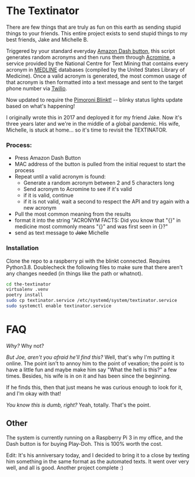 # The Textinator

There are few things that are truly as fun on this earth as sending stupid things to your friends. This entire project exists to send stupid things to my best friends, Jake and Michelle B.

Triggered by your standard everyday [Amazon Dash button](www.amazon.com/Dash-Buttons/b?ie=UTF8&node=10667898011), this script generates random acronyms and then runs them through [Acromine](http://www.nactem.ac.uk/software/acromine/), a service provided by the National Centre for Text Mining that contains every acronym in [MEDLINE](https://en.wikipedia.org/wiki/MEDLINE) databases (compiled by the United States Library of Medicine). Once a valid acronym is generated, the most common usage of that acronym is then formatted into a text message and sent to the target phone number via [Twilio](https://www.twilio.com).

Now updated to require the [Pimoroni Blinkt!](https://shop.pimoroni.com/products/blinkt) -- blinky status lights update based on what's happening!

I originally wrote this in 2017 and deployed it for my friend Jake. Now it's three years later and we're in the middle of a global pandemic. His wife, Michelle, is stuck at home... so it's time to revisit the TEXTINATOR.

### Process:

- Press Amazon Dash Button
- MAC address of the button is pulled from the initial request to start the process
- Repeat until a valid acronym is found:
  - Generate a random acronym between 2 and 5 characters long
  - Send acronym to Acromine to see if it's valid
  - if it is valid, continue
  - if it is not valid, wait a second to respect the API and try again with a new acronym
- Pull the most common meaning from the results
- format it into the string "ACRONYM FACTS: Did you know that "{}" in medicine most commonly means "{}" and was first seen in {}?"
- send as text message to ~~Jake~~ Michelle

### Installation

Clone the repo to a raspberry pi with the blinkt connected. Requires Python3.8. Doublecheck the following files to make sure that there aren't any changes needed (in things like the path or whatnot).

```bash
cd the-textinator
virtualenv .venv
poetry install
sudo cp textinator.service /etc/systemd/system/textinator.service
sudo systemctl enable textinator.service
```

# FAQ

_Why?_ Why not?

_But Joe, aren't you afraid he'll find this?_ Well, that's why I'm putting it online. The point isn't to annoy him to the point of vexation; the point is to have a little fun and maybe make him say "What the hell is this?" a few times. Besides, his wife is in on it and has been since the beginning.

If he finds this, then that just means he was curious enough to look for it, and I'm okay with that!

_You know this is dumb, right?_ Yeah, totally. That's the point.

## Other

The system is currently running on a Raspberry Pi 3 in my office, and the Dash button is for buying Play-Doh. This is 100% worth the cost.


Edit: It's his anniversary today, and I decided to bring it to a close by texting him something in the same format as the automated texts. It went over very well, and all is good. Another project complete :)
